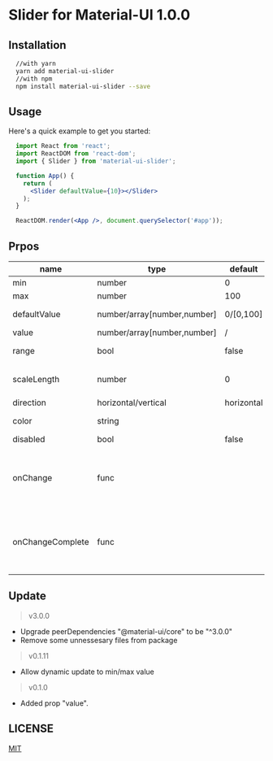 # Slider for Material-UI 1.0.0

## Installation

``` bash
  //with yarn
  yarn add material-ui-slider
  //with npm 
  npm install material-ui-slider --save
```

## Usage

Here's a quick example to get you started:

``` jsx
  import React from 'react';
  import ReactDOM from 'react-dom';
  import { Slider } from 'material-ui-slider';

  function App() {
    return (
      <Slider defaultValue={10}></Slider>
    );
  }

  ReactDOM.render(<App />, document.querySelector('#app'));
```

## Prpos

 name | type | default | description
 ---- | ---- | ------- | -----------
 min | number | 0 | min value in process bar.
 max | number | 100 | max value in process bar.
 defaultValue | number/array[number,number] | 0/[0,100] | default value, value must be between min and max.
 value | number/array[number,number] | / | value in process bar.
 range | bool | false |  range choose, "defaultValue" must be an array
 scaleLength | number | 0 | scale choose, value "0" means "no scale", "defaultValue" must be a multiple of "scaleLength".
 direction | horizontal/vertical | horizontal | 
 color | string |  | custom color for process bar, support HEX, RGB(RGBA), HSL
 disabled | bool | false |
 onChange | func |  | Callback fired when the value is changed.<br>__Signature:__ <br> function(value: number/array[number,number]) => void
 onChangeComplete | func |  | Callback fired when the value is changed completely.<br>__Signature:__ <br> function(value: number/array[number,number]) => void

## Update 

> v3.0.0
* Upgrade peerDependencies "@material-ui/core" to be "^3.0.0"
* Remove some unnessesary files from package

> v0.1.11
* Allow dynamic update to min/max value

> v0.1.0
* Added prop "value".


## LICENSE
[MIT](https://choosealicense.com/licenses/mit/)